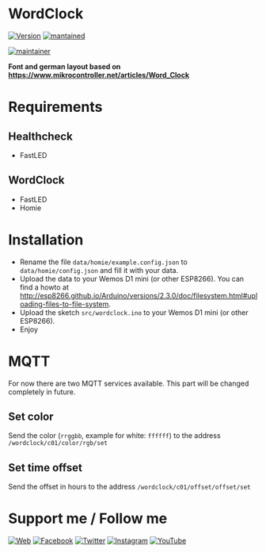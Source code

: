 # WordClock
[![Version](https://img.shields.io/badge/version-0.0.1-green.svg?style=for-the-badge)](#) [![mantained](https://img.shields.io/maintenance/yes/2018.svg?style=for-the-badge)](#)

[![maintainer](https://img.shields.io/badge/maintainer-Goran%20Zunic%20%40panbachi-blue.svg?style=for-the-badge)](https://www.panbachi.de)

**Font and german layout based on https://www.mikrocontroller.net/articles/Word_Clock**

# Requirements
## Healthcheck
* FastLED

## WordClock
* FastLED
* Homie

# Installation
- Rename the file `data/homie/example.config.json` to `data/homie/config.json` and fill it with your data.
- Upload the data to your Wemos D1 mini (or other ESP8266). You can find a howto at http://esp8266.github.io/Arduino/versions/2.3.0/doc/filesystem.html#uploading-files-to-file-system.
- Upload the sketch `src/wordclock.ino` to your Wemos D1 mini (or other ESP8266).
- Enjoy

# MQTT
For now there are two MQTT services available. This part will be changed completely in future.

## Set color
Send the color (`rrggbb`, example for white: `ffffff`) to the address `/wordclock/c01/color/rgb/set`

## Set time offset
Send the offset in hours to the address `/wordclock/c01/offset/offset/set`

# Support me / Follow me
[![Web](https://img.shields.io/badge/www-panbachi.de-blue.svg?style=flat-square&colorB=3d72a8&colorA=333333)](https://www.panbachi.de)
[![Facebook](https://img.shields.io/badge/-%40panbachi.de-blue.svg?style=flat-square&logo=facebook&colorB=3B5998&colorA=eee)](https://www.facebook.com/panbachi.de/)
[![Twitter](https://img.shields.io/badge/-%40panbachi-blue.svg?style=flat-square&logo=twitter&colorB=1DA1F2&colorA=eee)](https://twitter.com/panbachi)
[![Instagram](https://img.shields.io/badge/-%40panbachi.de-blue.svg?style=flat-square&logo=instagram&colorB=E4405F&colorA=eee)](http://instagram.com/panbachi.de)
[![YouTube](https://img.shields.io/badge/-%40panbachi-blue.svg?style=flat-square&logo=youtube&colorB=FF0000&colorA=eee)](https://www.youtube.com/channel/UCO7f2L7ZsDCpOtRfKnPqNow)